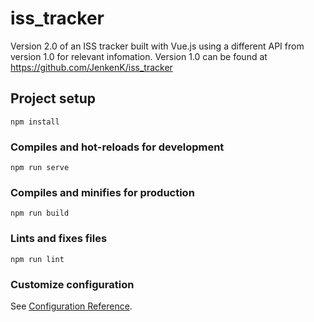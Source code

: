 # iss_tracker

Version 2.0 of an ISS tracker built with Vue.js using a different API from version 1.0 for relevant infomation. Version 1.0 can be found at https://github.com/JenkenK/iss_tracker

## Project setup
```
npm install
```

### Compiles and hot-reloads for development
```
npm run serve
```

### Compiles and minifies for production
```
npm run build
```

### Lints and fixes files
```
npm run lint
```

### Customize configuration
See [Configuration Reference](https://cli.vuejs.org/config/).
